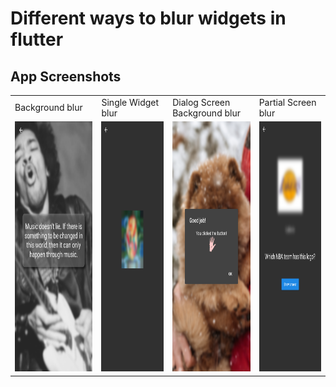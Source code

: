 # Different ways to blur widgets in flutter



## App Screenshots

<table>
  <tr>
    <td>Background blur</td>
    <td>Single Widget blur</td>
    <td>Dialog Screen Background blur</td>
    <td>Partial Screen blur</td>
  </tr>
  <tr>
    <td><img src="https://github.com/Boilplate/flutter-blur-examples/blob/master/assets/screen_images/background.png" width="270" height="400"></td>
    <td><img src="https://github.com/Boilplate/flutter-blur-examples/blob/master/assets/screen_images/single.png" width="270" height="400"></td>
    <td><img src="https://github.com/Boilplate/flutter-blur-examples/blob/master/assets/screen_images/dialog.png" width="270" height="400"></td>
    <td><img src="https://github.com/Boilplate/flutter-blur-examples/blob/master/assets/screen_images/partial.png" width="270" height="400"></td>
  </tr>
 </table>
